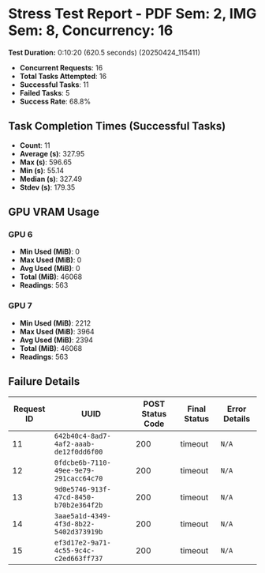 # Stress Test Report - PDF Sem: 2, IMG Sem: 8, Concurrency: 16

**Test Duration:** 0:10:20 (620.5 seconds) (20250424_115411)

- **Concurrent Requests**: 16
- **Total Tasks Attempted**: 16
- **Successful Tasks**: 11
- **Failed Tasks**: 5
- **Success Rate**: 68.8%

## Task Completion Times (Successful Tasks)

- **Count**: 11
- **Average (s)**: 327.95
- **Max (s)**: 596.65
- **Min (s)**: 55.14
- **Median (s)**: 327.49
- **Stdev (s)**: 179.35

## GPU VRAM Usage

### GPU 6

- **Min Used (MiB)**: 0
- **Max Used (MiB)**: 0
- **Avg Used (MiB)**: 0
- **Total (MiB)**: 46068
- **Readings**: 563

### GPU 7

- **Min Used (MiB)**: 2212
- **Max Used (MiB)**: 3964
- **Avg Used (MiB)**: 2394
- **Total (MiB)**: 46068
- **Readings**: 563


## Failure Details

| Request ID | UUID | POST Status Code | Final Status | Error Details |
|---|---|---|---|---|
| 11 | `642b40c4-8ad7-4af2-aaab-de12f0dd6f00` | 200 | timeout | `N/A` |
| 12 | `0fdcbe6b-7110-49ee-9e79-291cacc64c70` | 200 | timeout | `N/A` |
| 13 | `9d0e5746-913f-47cd-8450-b70b2e364f2b` | 200 | timeout | `N/A` |
| 14 | `3aae5a1d-4349-4f3d-8b22-5402d373919b` | 200 | timeout | `N/A` |
| 15 | `ef3d17e2-9a71-4c55-9c4c-c2ed663ff737` | 200 | timeout | `N/A` |
